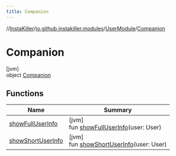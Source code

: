 ```yaml
---
title: Companion
---
```

//[InstaKiller](../../../../index.html)/[io.github.instakiller.modules](../../index.html)/[UserModule](../index.html)/[Companion](index.html)



# Companion



[jvm]\
object [Companion](index.html)



## Functions


| Name | Summary |
|---|---|
| [showFullUserInfo](show-full-user-info.html) | [jvm]<br>fun [showFullUserInfo](show-full-user-info.html)(user: User) |
| [showShortUserInfo](show-short-user-info.html) | [jvm]<br>fun [showShortUserInfo](show-short-user-info.html)(user: User) |


